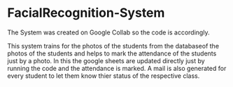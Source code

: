 # FacialRecognition-System
The System was created on Google Collab so the code is accordingly.

This system trains for the photos of the students from the databaseof the photos of the students and helps to mark the attendance of the students just by a photo.
In this the google sheets are updated directly just by running the code and the attendance is marked.
A mail is also generated for every student to let them know thier status of the respective class.


